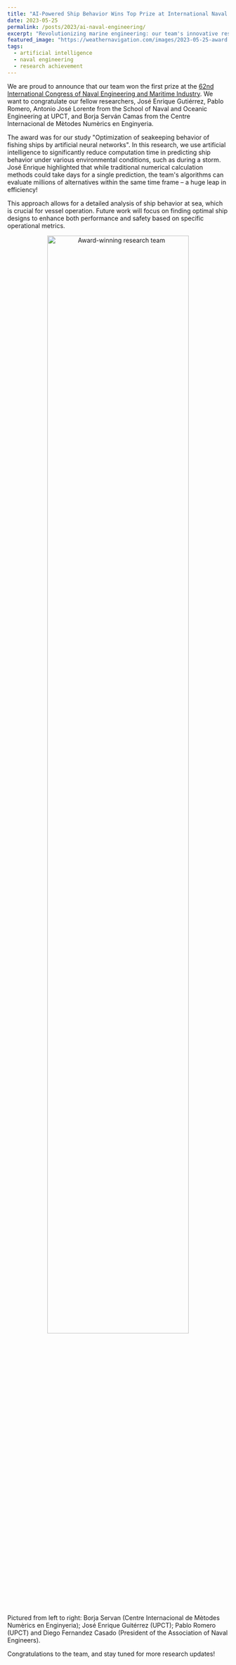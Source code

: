 ```yaml
---
title: "AI-Powered Ship Behavior Wins Top Prize at International Naval Engineering Congress"
date: 2023-05-25
permalink: /posts/2023/ai-naval-engineering/
excerpt: "Revolutionizing marine engineering: our team's innovative research using artificial intelligence for optimal ship behavior earns acclaim."
featured_image: "https://weathernavigation.com/images/2023-05-25-award.jpg"
tags:
  - artificial intelligence
  - naval engineering
  - research achievement
---
```


We are proud to announce that our team won the first prize at the [62nd International Congress of Naval Engineering and Maritime Industry](https://www.group.sener/evento/62-congreso-internacional-ingenieria-naval/). We want to congratulate our fellow researchers, José Enrique Gutiérrez, Pablo Romero, Antonio José Lorente from the School of Naval and Oceanic Engineering at UPCT, and Borja Serván Camas from the Centre Internacional de Mètodes Numèrics en Enginyeria.

The award was for our study "Optimization of seakeeping behavior of fishing ships by artificial neural networks". In this research, we use artificial intelligence to significantly reduce computation time in predicting ship behavior under various environmental conditions, such as during a storm. José Enrique highlighted that while traditional numerical calculation methods could take days for a single prediction, the team's algorithms can evaluate millions of alternatives within the same time frame – a huge leap in efficiency!

This approach allows for a detailed analysis of ship behavior at sea, which is crucial for vessel operation. Future work will focus on finding optimal ship designs to enhance both performance and safety based on specific operational metrics.

<p align="center"><img src="{{ page.featured_image }}" alt="Award-winning research team" width="80%"/></p>

Pictured from left to right: Borja Servan (Centre Internacional de Mètodes Numèrics en Enginyeria); José Enrique Guitérrez (UPCT); Pablo Romero (UPCT) and Diego Fernandez Casado (President of the Association of Naval Engineers).

Congratulations to the team, and stay tuned for more research updates!
